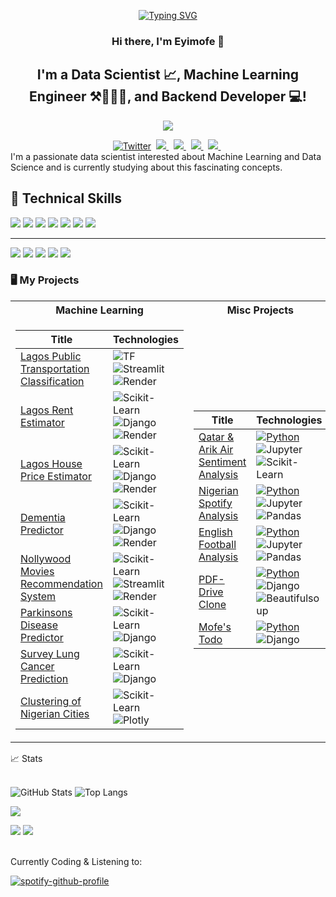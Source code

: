 <p align="center">
<a href="https://github.com/eyimofep">
    <img src="https://readme-typing-svg.demolab.com?font=IBM+ Plex+Mono&size=18&duration=2500&pause=100&multiline=true&width=800&height=80&lines=Eyimofe+Ayo+Pinnick;Machine+Learning+Engineer+%7C+Data+Scientist+%7C+Backend+Engineer" alt="Typing SVG" />
</a>
</p>

<h3 align="center">
Hi there, I'm Eyimofe 👋
</h3>
  
<h2 align="center">
I'm a Data Scientist 📈, Machine Learning Engineer ⚒️👨🏽‍💻, and Backend Developer 💻!
</h2> 

<p align="center">
<a href="https://github.com/eyimofep">
    <img src="https://github-stats-alpha.vercel.app/api?username=eyimofep&cc=22272e&tc=37BCF6&ic=fff&bc=0000">
</a>
</p>


<div align="center" dir="auto">
<a href="https://twitter.com/anirejuoritse_" rel="nofollow"><img src="https://camo.githubusercontent.com/5d03c86f6a75f7cbe80d135d9162fbf6dc46a31253cf30a8e9bb8279b4d574d3/68747470733a2f2f696d672e736869656c64732e696f2f62616467652f547769747465722d3144413146323f7374796c653d666f722d7468652d6261646765266c6f676f3d74776974746572266c6f676f436f6c6f723d7768697465" alt="Twitter" data-canonical-src="https://img.shields.io/badge/Twitter-1DA1F2?style=for-the-badge&amp;logo=twitter&amp;logoColor=white" style="max-width: 100%;"></a>&nbsp;
<a href="https://www.linkedin.com/in/eyimofep/" rel="nofollow">
<img src="https://img.shields.io/badge/LinkedIn-blue?style=for-the-badge&logo=linkedin&labelColor=blue" style="max-width: 100%;">
</a>&nbsp;
<a href="https://www.kaggle.com/eyimofeapinnick" rel="nofollow">
<img src="https://img.shields.io/badge/Kaggle-035a7d?style=for-the-badge&logo=kaggle&logoColor=white" style="max-width: 100%;">
</a>&nbsp;
<a href="mailto:eyimofepinick@gmail.com" target="_blank">
<img src="https://img.shields.io/badge/Gmail-D14836?style=for-the-badge&logo=gmail&logoColor=white" style="max-width: 100%;">
</a>&nbsp;
<a href="https://eyimofep.github.io/" target="_blank">
<img src="https://img.shields.io/badge/My_Website-darkgreen?style=for-the-badge&logo=About.me&logoColor=white" style="max-width: 100%;">
</a>&nbsp;
</div>
I'm a passionate data scientist interested about Machine Learning and Data Science and is currently studying about this fascinating concepts. 

## 💼 Technical Skills
![](https://img.shields.io/badge/Code-Python-informational?style=flat&logo=Python&color=003B57)
![](https://img.shields.io/badge/Code-HTML5-informational?style=flat&logo=HTML5&color=E34F26)
![](https://img.shields.io/badge/Code-Django-informational?style=flat&logo=Django&color=darkgreen)
![](https://img.shields.io/badge/Code-SQL-informational?style=flat&logo=Database&color=yellow)
![](https://img.shields.io/badge/Code-Pandas-informational?style=flat&logo=Pandas&color=blue)
![](https://img.shields.io/badge/Code-Numpy-informational?style=flat&logo=Numpy&color=blue)
![](https://img.shields.io/badge/Code-TensorFlow-informational?style=flat-square&logo=tensorflow)
<!-- ![](https://img.shields.io/badge/Code-FastAPI-informational?style=flat&logo=FastAPI&color=00C7B7) -->
___
![](https://img.shields.io/badge/Tools-Render-informational?style=flat&logo=Render&color=430098)
![](https://img.shields.io/badge/Tools-Git-informational?style=flat&logo=Git&color=F05032)
![](https://img.shields.io/badge/Tools-GitHub-informational?style=flat&logo=GitHub&color=181717)
![](https://img.shields.io/badge/Visual_Studio_Code-0078D4?style=for-the-badge&logo=visual%20studio%20code&logoColor=white)
![](https://img.shields.io/badge/Colab-F9AB00?style=for-the-badge&logo=googlecolab&color=525252)


### 🖥️ My Projects
<table>
<tr><th>Machine Learning </th><th>Misc Projects</th></tr>
<tr><td>

|Title | Technologies|
|--|--|
| [Lagos Public Transportation Classification](https://github.com/eyimofep/lagos-transportation-classification) |   ![TF](https://img.shields.io/badge/TF-black?style=flat-square&logo=tensorflow) ![Streamlit](https://img.shields.io/badge/Streamlit-black?style=flat-square&logo=streamlit) ![Render](https://img.shields.io/badge/Render-black?style=flat-square&logo=render)
| [Lagos Rent Estimator](https://github.com/EyimofeP/lagos-rent-estimator) | ![Scikit-Learn](https://img.shields.io/badge/Scikit_Learn-black?style=flat-square&logo=scikit-learn) ![Django](https://img.shields.io/badge/Django-black?style=flat-square&logo=django) ![Render](https://img.shields.io/badge/Render-black?style=flat-square&logo=render)|
| [Lagos House Price Estimator](https://github.com/EyimofeP/lagos-house-estimator) | ![Scikit-Learn](https://img.shields.io/badge/Scikit_Learn-black?style=flat-square&logo=scikit-learn) ![Django](https://img.shields.io/badge/Django-black?style=flat-square&logo=django) ![Render](https://img.shields.io/badge/Render-black?style=flat-square&logo=render)|
| [Dementia Predictor](https://github.com/EyimofeP/ensemble-dementia-predictor) | ![Scikit-Learn](https://img.shields.io/badge/Scikit_Learn-black?style=flat-square&logo=scikit-learn) ![Django](https://img.shields.io/badge/Django-black?style=flat-square&logo=django) ![Render](https://img.shields.io/badge/Render-black?style=flat-square&logo=render)|
| [Nollywood Movies Recommendation System](https://github.com/EyimofeP/nolly-recommends) | ![Scikit-Learn](https://img.shields.io/badge/Scikit_Learn-black?style=flat-square&logo=scikit-learn) ![Streamlit](https://img.shields.io/badge/Streamlit-black?style=flat-square&logo=streamlit) ![Render](https://img.shields.io/badge/Render-black?style=flat-square&logo=render)|
| [Parkinsons Disease Predictor](https://github.com/EyimofeP/parkinsons-predictor) | ![Scikit-Learn](https://img.shields.io/badge/Scikit_Learn-black?style=flat-square&logo=scikit-learn) ![Django](https://img.shields.io/badge/Django-black?style=flat-square&logo=django)|
| [Survey Lung Cancer Prediction](https://github.com/EyimofeP/survey-lung-cancer-prediction) | ![Scikit-Learn](https://img.shields.io/badge/Scikit_Learn-black?style=flat-square&logo=scikit-learn) ![Django](https://img.shields.io/badge/Django-black?style=flat-square&logo=django)|
| [Clustering of Nigerian Cities](https://github.com/EyimofeP/nigerian-cities-clusters) | ![Scikit-Learn](https://img.shields.io/badge/Scikit_Learn-black?style=flat-square&logo=scikit-learn) ![Plotly](https://img.shields.io/badge/Plotly-purple?style=flat-square&logo=plotly)|

</td><td>

|Title | Technologies|
|--|--|
| [Qatar & Arik Air Sentiment Analysis](https://github.com/EyimofeP/qatar-arik-sentiment) |  [![Python](https://img.shields.io/badge/Python-black?style=flat-square&logo=python)](https://pypi.org/project/high-sql/) ![Jupyter](https://img.shields.io/badge/Jupyter-black?style=flat-square&logo=jupyter) ![Scikit-Learn](https://img.shields.io/badge/Scikit_Learn-black?style=flat-square&logo=scikit-learn)|
| [Nigerian Spotify Analysis](https://github.com/EyimofeP/nigerian-spotify-analysis) |  [![Python](https://img.shields.io/badge/Python-black?style=flat-square&logo=python)](https://pypi.org/project/high-sql/) ![Jupyter](https://img.shields.io/badge/Jupyter-black?style=flat-square&logo=jupyter) ![Pandas](https://img.shields.io/badge/Pandas-black?style=flat-square&logo=pandas)|
| [English Football Analysis](https://github.com/EyimofeP/english-football-trophy) |  [![Python](https://img.shields.io/badge/Python-black?style=flat-square&logo=python)](https://pypi.org/project/high-sql/) ![Jupyter](https://img.shields.io/badge/Jupyter-black?style=flat-square&logo=jupyter) ![Pandas](https://img.shields.io/badge/Pandas-black?style=flat-square&logo=pandas)|
| [PDF-Drive Clone](https://github.com/EyimofeP/pdf-drive-clone) |  [![Python](https://img.shields.io/badge/Python-black?style=flat-square&logo=python)](https://pypi.org/project/high-sql/) ![Django](https://img.shields.io/badge/Django-black?style=flat-square&logo=django) ![Beautifulsoup](https://img.shields.io/badge/Beautifulsoup-black?style=flat-square&logo=bs4)|
| [Mofe's Todo](https://github.com/EyimofeP/mytodo) |  [![Python](https://img.shields.io/badge/Python-black?style=flat-square&logo=python)](https://pypi.org/project/high-sql/) ![Django](https://img.shields.io/badge/Django-black?style=flat-square&logo=django)


</td></tr> </table>


<summary>📈 Stats</summary>
<br>

![GitHub Stats](https://github-readme-stats.vercel.app/api?username=eyimofep)
![Top Langs](https://github-readme-stats.vercel.app/api/top-langs/?username=eyimofep&layout=compact)

![](http://github-profile-summary-cards.vercel.app/api/cards/profile-details?username=eyimofep&theme=dracula) 

![](http://github-profile-summary-cards.vercel.app/api/cards/repos-per-language?username=eyimofep&theme=dracula) 
![](http://github-profile-summary-cards.vercel.app/api/cards/most-commit-language?username=eyimofep&theme=dracula)


<br>
Currently Coding & Listening to:
    
[![spotify-github-profile](https://spotify-github-profile.vercel.app/api/view?uid=31tsbzvtkjajgqyz47q7pd5rh6fq&cover_image=true&theme=novatorem&show_offline=true&background_color=121212&interchange=false&bar_color=53b14f&bar_color_cover=false)](https://open.spotify.com/user/31tsbzvtkjajgqyz47q7pd5rh6fq)
    
<!--
**EyimofeP/EyimofeP** is a ✨ _special_ ✨ repository because its `README.md` (this file) appears on your GitHub profile.

Here are some ideas to get you started:

- 🔭 I’m currently working on ...
- 🌱 I’m currently learning ...
- 👯 I’m looking to collaborate on ...
- 🤔 I’m looking for help with ...
- 💬 Ask me about ...
- 📫 How to reach me: ...
- 😄 Pronouns: ...
- ⚡ Fun fact: ...
-->
